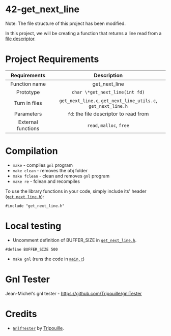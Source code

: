 # 42-get_next_line

Note: The file structure of this project has been modified.

In this project, we will be creating a function that returns a line read from a [file descriptor](https://stackoverflow.com/questions/5256599/what-are-file-descriptors-explained-in-simple-terms).

# Project Requirements

|    Requirements    |                          Description                          |
| :----------------: | :-----------------------------------------------------------: |
|   Function name    |                         get_next_line                         |
|     Prototype      |                `char \*get_next_line(int fd)`                 |
|   Turn in files    | `get_next_line.c`, `get_next_line_utils.c`, `get_next_line.h` |
|     Parameters     |            `fd`: the file descriptor to read from             |
| External functions |                   `read`, `malloc`, `free`                    |

# Compilation

- `make` - compiles `gnl` program
- `make clean` - removes the obj folder
- `make fclean` - clean and removes `gnl` program
- `make re` - fclean and recompiles

To use the library functions in your code, simply include its' header ([`get_next_line.h`](inc/get_next_line.h)):

```
#include "get_next_line.h"
```

# Local testing

- Uncomment definition of BUFFER_SIZE in [`get_next_line.h`](inc/get_next_line.h).

```
#define BUFFER_SIZE 500
```

- `make gnl` (runs the code in [`main.c`](main.c))

# Gnl Tester

Jean-Michel's gnl tester - https://github.com/Tripouille/gnlTester

# Credits

- [`GnlfTester`](https://github.com/Tripouille/gnlTester) by [Tripouille](https://github.com/Tripouille).
